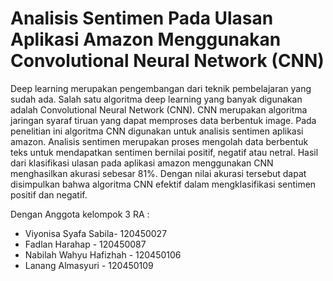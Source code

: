 # Analisis Sentimen Pada Ulasan Aplikasi Amazon Menggunakan Convolutional Neural Network (CNN)

Deep learning merupakan pengembangan dari teknik pembelajaran yang sudah ada. Salah satu algoritma deep learning yang banyak digunakan adalah Convolutional Neural Network (CNN). CNN merupakan algoritma jaringan syaraf tiruan yang dapat memproses data berbentuk image. Pada penelitian ini algoritma CNN digunakan untuk analisis sentimen aplikasi amazon. Analisis sentimen merupakan proses mengolah data berbentuk teks untuk mendapatkan sentimen bernilai positif, negatif atau netral. Hasil dari klasifikasi ulasan pada aplikasi amazon menggunakan CNN menghasilkan akurasi sebesar 81%. Dengan nilai akurasi tersebut dapat disimpulkan bahwa algoritma CNN efektif dalam mengklasifikasi sentimen positif dan negatif. 

Dengan Anggota kelompok 3 RA : 

- Viyonisa Syafa Sabila- 120450027
- Fadlan Harahap - 120450087
- Nabilah Wahyu Hafizhah - 120450106
- Lanang Almasyuri - 120450109
